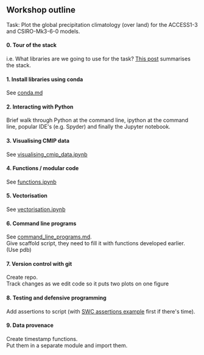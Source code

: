 ## Workshop outline

Task: Plot the global precipitation climatology (over land) for the ACCESS1-3 and CSIRO-Mk3-6-0 models.

#### 0. Tour of the stack

i.e. What libraries are we going to use for the task? [This post](https://drclimate.wordpress.com/2016/10/04/the-weatherclimate-python-stack/) summarises the stack.

#### 1. Install libraries using conda

See [conda.md](https://github.com/DamienIrving/teaching/blob/master/amos-icshmo/conda.md)

#### 2. Interacting with Python

Brief walk through Python at the command line, ipython at the command line, popular IDE's (e.g. Spyder) and finally the Jupyter notebook.

#### 3. Visualising CMIP data

See [visualising_cmip_data.ipynb](https://github.com/DamienIrving/teaching/blob/master/amos-icshmo/visualising_cmip_data.ipynb)

#### 4. Functions / modular code

See [functions.ipynb](https://github.com/DamienIrving/teaching/blob/master/amos-icshmo/functions.ipynb)

#### 5. Vectorisation

See [vectorisation.ipynb](https://github.com/DamienIrving/teaching/blob/master/amos-icshmo/vectorisation.ipynb)

#### 6. Command line programs

See [command_line_programs.md](https://github.com/DamienIrving/teaching/blob/master/amos-icshmo/command_line_programs.md).  
Give scaffold script, they need to fill it with functions developed earlier. (Use pdb)

#### 7. Version control with git

Create repo.  
Track changes as we edit code so it puts two plots on one figure 

#### 8. Testing and defensive programming

Add assertions to script
(with [SWC assertions example](http://swcarpentry.github.io/python-novice-inflammation/08-defensive/) first if there's time).

#### 9. Data provenace

Create timestamp functions.  
Put them in a separate module and import them.
